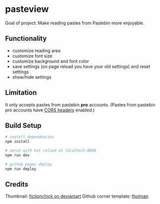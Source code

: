 # pasteview

Goal of project: Make reading pastes from Pastebin more enjoyable.

## Functionality

* customize reading area
* customize font size
* customize background and font color
* save settings (on page reload you have your old settings) and reset settings
* show/hide settings

## Limitation

It only accepts pastes from pastebin **pro** accounts. (Pastes from pastebin pro accounts have [CORS headers](https://en.wikipedia.org/wiki/Cross-origin_resource_sharing) enabled.)

## Build Setup

``` bash
# install dependencies
npm install

# serve with hot reload at localhost:8080
npm run dev

# github pages deploy
npm run deploy
```

## Credits

Thumbnail: [fictionchick on deviantart](https://fictionchick.deviantart.com/art/The-Lure-of-a-Book-328449645)
Github corner template: [tholman](https://github.com/tholman/github-corners)

